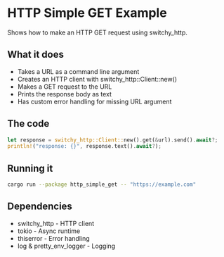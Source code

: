 # HTTP Simple GET Example

Shows how to make an HTTP GET request using switchy_http.

## What it does

- Takes a URL as a command line argument
- Creates an HTTP client with switchy_http::Client::new()
- Makes a GET request to the URL
- Prints the response body as text
- Has custom error handling for missing URL argument

## The code

```rust
let response = switchy_http::Client::new().get(&url).send().await?;
println!("response: {}", response.text().await?);
```

## Running it

```bash
cargo run --package http_simple_get -- "https://example.com"
```

## Dependencies

- switchy_http - HTTP client
- tokio - Async runtime
- thiserror - Error handling
- log & pretty_env_logger - Logging
